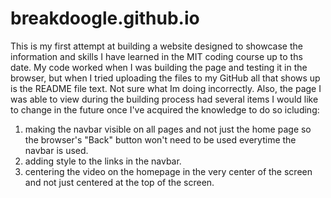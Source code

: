 # breakdoogle.github.io

This is my first attempt at building a website designed to showcase the information and skills I have learned in the MIT coding course up to ths date. My code worked when I was building the page and testing it in the browser, but when I tried uploading the files to my GitHub all that shows up is the README file text. Not sure what Im doing incorrectly. Also, the page I was able to view during the building process had several items I would like to change in the future once I've acquired the knowledge to do so icluding:
1) making the navbar visible on all pages and not just the home page so the browser's "Back" button won't need to be used everytime the navbar is used.
2) adding style to the links in the navbar.
3) centering the video on the homepage in the very center of the screen and not just centered at the top of the screen.
